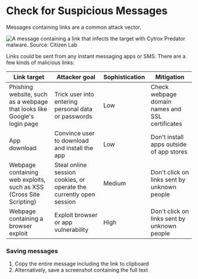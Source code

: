 # Check for Suspicious Messages

Messages containing links are a common attack vector.

![A message containing a link that infects the target with Cytrox Predator malware. Source: Citizen Lab](https://citizenlab.ca/wp-content/uploads/2021/12/Fig-7.png)

Links could be sent from any instant messaging apps or SMS. There are a few kinds of malicious links:

| Link target                                                             | Attacker goal                                                       | Sophistication | Mitigation                                      |
| ----------------------------------------------------------------------- | ------------------------------------------------------------------- | -------------- | ----------------------------------------------- |
| Phishing website, such as a webpage that looks like Google's login page | Trick user into entering personal data or passwords                 | Low            | Check webpage domain names and SSL certificates |
| App download                                                            | Convince user to download and install the app                       | Low            | Don't install apps outside of app stores        |
| Webpage containing web exploits, such as XSS (Cross Site Scripting)     | Steal online session cookies, or operate the currently open session | Medium         | Don't click on links sent by unknown people     |
| Webpage containing a browser exploit                                    | Exploit browser or app vulnerability                                | High           | Don't click on links sent by unknown people     |

### Saving messages

1. Copy the entire message including the link to clipboard
2. Alternatively, save a screenshot containing the full text
